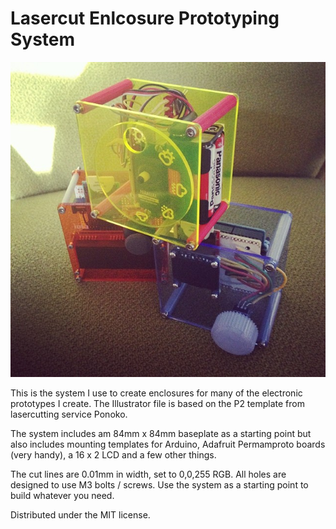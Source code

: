 Lasercut Enlcosure Prototyping System
=====================================

![Example](example.jpg?raw=true "Examples")

This is the system I use to create enclosures for many of the electronic prototypes I create. The Illustrator file is based on the P2 template from lasercutting service Ponoko.

The system includes am 84mm x 84mm baseplate as a starting point but also includes mounting templates for Arduino, Adafruit Permamproto boards (very handy), a 16 x 2 LCD and a few other things. 

The cut lines are 0.01mm in width, set to 0,0,255 RGB. All holes are designed to use M3 bolts / screws. Use the system as a starting point to build whatever you need.

Distributed under the MIT license.